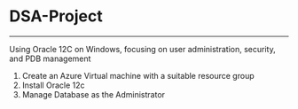 # DSA-Project
---
Using Oracle 12C on Windows, focusing on user administration, security, and
PDB management

1. Create an Azure Virtual machine with a suitable resource group
2. Install Oracle 12c
3. Manage Database as the Administrator
   
